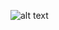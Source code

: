![alt text](https://firebasestorage.googleapis.com/v0/b/express24-5ec15.appspot.com/o/Screenshot_1%20(1).webp?alt=media&token=c9c5df70-b2e4-4a53-ac91-a6c6e9336d06)

